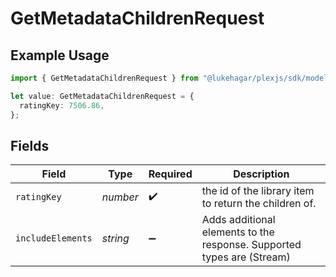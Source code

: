 # GetMetadataChildrenRequest

## Example Usage

```typescript
import { GetMetadataChildrenRequest } from "@lukehagar/plexjs/sdk/models/operations";

let value: GetMetadataChildrenRequest = {
  ratingKey: 7506.86,
};
```

## Fields

| Field                                                                   | Type                                                                    | Required                                                                | Description                                                             |
| ----------------------------------------------------------------------- | ----------------------------------------------------------------------- | ----------------------------------------------------------------------- | ----------------------------------------------------------------------- |
| `ratingKey`                                                             | *number*                                                                | :heavy_check_mark:                                                      | the id of the library item to return the children of.                   |
| `includeElements`                                                       | *string*                                                                | :heavy_minus_sign:                                                      | Adds additional elements to the response. Supported types are (Stream)<br/> |